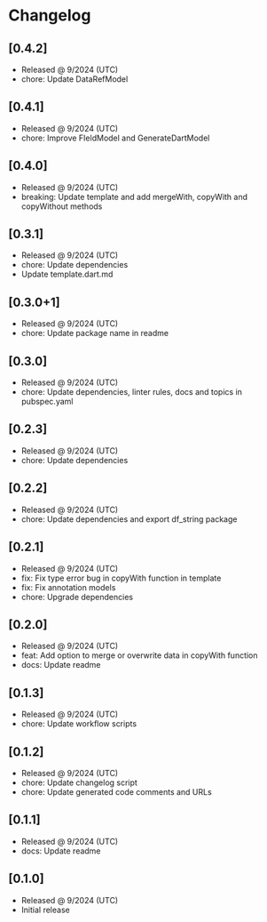 # Changelog

## [0.4.2]

- Released @ 9/2024 (UTC)
- chore: Update DataRefModel

## [0.4.1]

- Released @ 9/2024 (UTC)
- chore: Improve FIeldModel and GenerateDartModel

## [0.4.0]

- Released @ 9/2024 (UTC)
- breaking: Update template and add mergeWith, copyWith and copyWithout methods

## [0.3.1]

- Released @ 9/2024 (UTC)
- chore: Update dependencies
- Update template.dart.md

## [0.3.0+1]

- Released @ 9/2024 (UTC)
- chore: Update package name in readme

## [0.3.0]

- Released @ 9/2024 (UTC)
- chore: Update dependencies, linter rules, docs and topics in pubspec.yaml

## [0.2.3]

- Released @ 9/2024 (UTC)
- chore: Update dependencies

## [0.2.2]

- Released @ 9/2024 (UTC)
- chore: Update dependencies and export df_string package

## [0.2.1]

- Released @ 9/2024 (UTC)
- fix: Fix type error bug in copyWith function in template
- fix: Fix annotation models
- chore: Upgrade dependencies

## [0.2.0]

- Released @ 9/2024 (UTC)
- feat: Add option to merge or overwrite data in copyWith function
- docs: Update readme

## [0.1.3]

- Released @ 9/2024 (UTC)
- chore: Update workflow scripts

## [0.1.2]

- Released @ 9/2024 (UTC)
- chore: Update changelog script
- chore: Update generated code comments and URLs

## [0.1.1]

- Released @ 9/2024 (UTC)
- docs: Update readme

## [0.1.0]

- Released @ 9/2024 (UTC)
- Initial release
